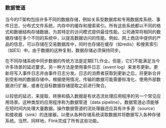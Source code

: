 ### 数据管道

当今的IT架构包括许多不同的数据存储，例如关系型数据库和专用数据库系统、事件日志、分布式文件系统，内存中的缓存和搜索索引。所有这些系统都以不同的格式和数据结构存储数据，为其特定的访问模式提供最佳性能。公司通常将相同的数据存储在多个不同的系统中，以提高数据访问的性能。例如，网上商店中提供的产品的信息，可以存储在交易数据库中，同时也存储在缓存（如redis）和搜索索引（如ES）中。由于数据的这种复制，数据存储必须保持同步。

在不同存储系统中同步数据的传统方法是定期ETL作业。但是，它们不能满足当今许多场景的延迟要求。另一种方法是使用事件日志（event log）来发布更新。更新将写入事件日志并由事件日志分发。日志的消费者获取到更新之后，将更新合并到受影响的数据存储中。根据使用情况，传输的数据可能需要标准化、使用外部数据进行扩展，或者在目标数据存储提取之前进行聚合。

以较低的延迟，来提取、转换和插入数据是有状态流处理应用程序的另一个常见应用场景。这种类型的应用程序称为数据管道（data pipeline）。数据管道必须能够在短时间内处理大量数据。操作数据管道的流处理器还应具有许多源（source）和接收器（sink）的连接器，以便从各种存储系统读取数据并将数据写入各种存储系统。当然，同样地，Flink完成了所有这些功能。


